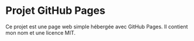 # Projet GitHub Pages

Ce projet est une page web simple hébergée avec GitHub Pages. Il contient mon nom et une licence MIT.
